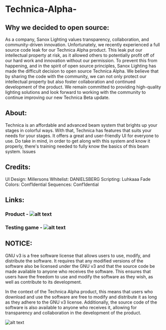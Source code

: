 # Technica-Alpha-
## Why we decided to open source:
As a company, Sanox Lighting values transparency, collaboration, and community-driven innovation. Unfortunately, we recently experienced a full source code leak for our Technica Alpha product. This leak put our intellectual property at risk, as it allowed others to potentially profit off of our hard work and innovation without our permission. To prevent this from happening, and in the spirit of open source principles, Sanox Lighting has made the difficult decision to open source Technica Alpha. We believe that by sharing the code with the community, we can not only protect our intellectual property but also foster collaboration and continued development of the product. We remain committed to providing high-quality lighting solutions and look forward to working with the community to continue improving our new Technica Beta update.

## About:
Technica is an affordable and advanced beam system that brights up your stages in colorful ways. With that, Technica has features that suits your needs for your stages. It offers a great and user-friendly UI for everyone to use.
Do take in mind, in order to get along with this system and know it properly, there's training needed to fully know the basics of this beam system.
Issues

## Credits:
UI Design: Millersons
Whitelist: DANIELSBERG
Scripting: Luhkaaa
Fade Colors: Conf1dential
Sequences: Conf1dential

## Links:
### Product - ![alt text](https://www.roblox.com/catalog/7563552911/Technica-Alpha)
### Testing game - ![alt text](https://www.roblox.com/games/7702775032/Technica-Demo)


## NOTICE:
GNU v3 is a free software license that allows users to use, modify, and distribute the software. It requires that any modified versions of the software also be licensed under the GNU v3 and that the source code be made available to anyone who receives the software. This ensures that users have the freedom to use and modify the software as they wish, as well as contribute to its development.

In the context of the Technica Alpha product, this means that users who download and use the software are free to modify and distribute it as long as they adhere to the GNU v3 license. Additionally, the source code of the software is also available to anyone who receives it, allowing for transparency and collaboration in the development of the product.


![alt text](https://media.discordapp.net/attachments/879448285356630016/1051958435907899493/technica.png)
